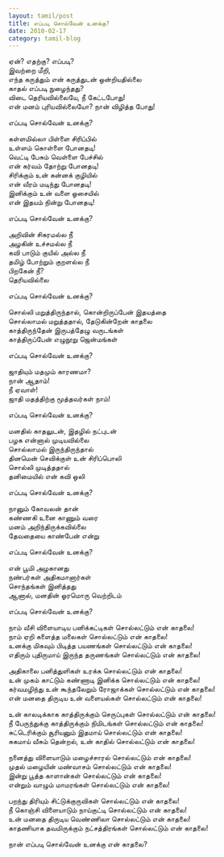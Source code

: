 ```yaml
---
layout: tamil/post
title: எப்படி சொல்வேன் உனக்கு?
date: 2010-02-17
category: tamil-blog
---
```


ஏன்? எதற்கு? எப்படி? <br/>
இவற்றை மீறி, <br/>
எந்த கருத்தும் என் கருத்துடன் ஒன்றியதில்லை <br/>
காதல் எப்படி நுழைந்தது? <br/>
விடை தெரியவில்லையே, நீ கேட்டபோது!<br/>
என் மனம் புரியவில்லையோ? நான் விழித்த போது!

எப்படி சொல்வேன் உனக்கு?

கள்ளமில்லா பிள்ளை சிரிப்பில் <br/>
உள்ளம் கொள்ளை போனதடி!<br/>
வெட்டி பேசும் வெள்ளை பேச்சில் <br/>
என் கர்வம் தோற்று போனதடி!<br/>
சிரிக்கும் உன் கன்னக் குழியில் <br/>
என் வீரம் மடிந்து போனதடி!<br/>
இனிக்கும் உன் வளை ஓசையில் <br/>
என் இதயம் நின்று போனதடி!

எப்படி சொல்வேன் உனக்கு?

அறிவின் சிகரமல்ல நீ <br/>
அழகின் உச்சமல்ல நீ <br/>
கவி பாடும் குயில் அல்ல நீ <br/>
தமிழ் போற்றும் குறளல்ல நீ <br/>
பிறகேன் நீ? <br/>
தெரியவில்லை

எப்படி சொல்வேன் உனக்கு?

சொல்லி மறுத்திருந்தால், கொன்றிருப்பேன் இதயத்தை <br/>
சொல்லாமல் மறுத்ததால், தேடுகின்றேன் காதலை<br/>
காத்திருந்தேன் இருபத்தேழு வருடங்கள் <br/>
காத்திருப்பேன் எழுநூறு ஜென்மங்கள்

எப்படி சொல்வேன் உனக்கு?

ஜாதியும் மதமும் காரணமா? <br/>
நான் ஆதாம்! <br/>
நீ ஏவாள்! <br/>
ஜாதி மதத்திற்கு மூத்தவர்கள் நாம்!

எப்படி சொல்வேன் உனக்கு?

மனதில் காதலுடன், இதழில் நட்புடன் <br/>
பழக என்னால் முடியவில்லை <br/>
சொல்லாமல் இருந்திருந்தால் <br/>
தினமென் செவிக்குள் உன் சிரிப்பொலி <br/>
சொல்லி முடித்ததால் <br/>
தனிமையில் என் கவி ஒலி

எப்படி சொல்வேன் உனக்கு?

நானும் கோவலன் தான் <br/>
கண்ணகி உனை காணும் வரை <br/>
மனம் அறிந்திருக்கவில்லை <br/>
தேவதையை காண்பேன் என்று

எப்படி சொல்வேன் உனக்கு?

என் பூமி அழகானது <br/>
நண்பர்கள் அதிகமானார்கள் <br/>
சொந்தங்கள் இனித்தது <br/>
ஆனால், மனதின் ஓரமொரு வெற்றிடம்

எப்படி சொல்வேன் உனக்கு?

நாம் வீசி விளையாடிய பனிக்கட்டிகள் சொல்லட்டும் என் காதலை! <br/>
நாம் ஏறி களைத்த மலைகள் சொல்லட்டும் என் காதலை! <br/>
உனக்கு மிகவும் பிடித்த பயணங்கள்  சொல்லட்டும் என் காதலை! <br/>
எதிரும் புதிருமாய் இருந்த தருணங்கள் சொல்லட்டும் என் காதலை!

அதிகாலை பனித்துளிகள் உரக்க சொல்லட்டும் என் காதலை! <br/>
உன் முகம் காட்டும் கண்ணாடி இனிக்க சொல்லட்டும் என் காதலை! <br/>
கர்வமழிந்து உன் கூந்தலேறும் ரோஜாக்கள் சொல்லட்டும் என் காதலை! <br/>
என் மனதை திருடிய உன் வளையல்கள் சொல்லட்டும் என் காதலை!

உன் காலடிக்காக காத்திருக்கும் செருப்புகள் சொல்லட்டும் என் காதலை! <br/>
நீ பேருந்துக்கு காத்திருக்கும் நிமிடங்கள் சொல்லட்டும் என் காதலை! <br/>
சுட்டெரிக்கும் சூரியனும் இதமாய் சொல்லட்டும் என் காதலை! <br/>
சுகமாய் வீசும் தென்றல், உன் காதில் சொல்லட்டும் என் காதலை!

நனைத்து விளையாடும் மழைச்சாரல்  சொல்லட்டும் என் காதலை! <br/>
முதல் மழையின் மண்வாசம் சொல்லட்டும் என் காதலை! <br/>
இன்று பூத்த காளான்கள்  சொல்லட்டும் என் காதலை! <br/>
என்றும் வாழும் மாமரங்கள் சொல்லட்டும் என் காதலை!

பறந்து திரியும் சிட்டுக்குருவிகள் சொல்லட்டும் என் காதலை! <br/>
நீ கொஞ்சி விளையாடும் நாய்குட்டி சொல்லட்டும் என் காதலை! <br/>
உன் மனதை திருடிய வெண்ணிலா சொல்லட்டும் என் காதலை! <br/>
காதணியாக தவமிருக்கும் நட்சத்திரங்கள்  சொல்லட்டும் என் காதலை!

நான் எப்படி சொல்வேன் உனக்கு என் காதலை?
